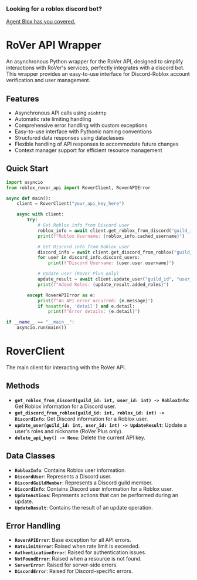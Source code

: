 
### Looking for a roblox discord bot? 
[Agent Blox has you covered.](https://discord.com/oauth2/authorize?client_id=1150791638369718392) 

# RoVer API Wrapper

An asynchronous Python wrapper for the RoVer API, designed to simplify interactions with RoVer's services, perfectly integrates with a discord bot. This wrapper provides an easy-to-use interface for Discord-Roblox account verification and user management.

## Features

- Asynchronous API calls using `aiohttp`
- Automatic rate limiting handling
- Comprehensive error handling with custom exceptions
- Easy-to-use interface with Pythonic naming conventions
- Structured data responses using dataclasses
- Flexible handling of API responses to accommodate future changes
- Context manager support for efficient resource management


## Quick Start
```py
import asyncio
from roblox_rover_api import RoverClient, RoverAPIError

async def main():
    client = RoverClient("your_api_key_here")

    async with client:
        try:
            # Get Roblox info from Discord user
            roblox_info = await client.get_roblox_from_discord("guild_id", "user_id")
            print(f"Roblox Username: {roblox_info.cached_username}")

            # Get Discord info from Roblox user
            discord_info = await client.get_discord_from_roblox("guild_id", "roblox_id")
            for user in discord_info.discord_users:
                print(f"Discord Username: {user.user.username}")

            # Update user (RoVer Plus only)
            update_result = await client.update_user("guild_id", "user_id")
            print(f"Added Roles: {update_result.added_roles}")

        except RoverAPIError as e:
            print(f"An API error occurred: {e.message}")
            if hasattr(e, 'detail') and e.detail:
                print(f"Error details: {e.detail}")

if __name__ == "__main__":
    asyncio.run(main())
```
# RoverClient

The main client for interacting with the RoVer API.

## Methods

- **`get_roblox_from_discord(guild_id: int, user_id: int) -> RobloxInfo`**: Get Roblox information for a Discord user.
- **`get_discord_from_roblox(guild_id: int, roblox_id: int) -> DiscordInfo`**: Get Discord information for a Roblox user.
- **`update_user(guild_id: int, user_id: int) -> UpdateResult`**: Update a user's roles and nickname (RoVer Plus only).
- **`delete_api_key() -> None`**: Delete the current API key.

## Data Classes

- **`RobloxInfo`**: Contains Roblox user information.
- **`DiscordUser`**: Represents a Discord user.
- **`DiscordGuildMember`**: Represents a Discord guild member.
- **`DiscordInfo`**: Contains Discord user information for a Roblox user.
- **`UpdateActions`**: Represents actions that can be performed during an update.
- **`UpdateResult`**: Contains the result of an update operation.

## Error Handling

- **`RoverAPIError`**: Base exception for all API errors.
- **`RateLimitError`**: Raised when rate limit is exceeded.
- **`AuthenticationError`**: Raised for authentication issues.
- **`NotFoundError`**: Raised when a resource is not found.
- **`ServerError`**: Raised for server-side errors.
- **`DiscordError`**: Raised for Discord-specific errors.

